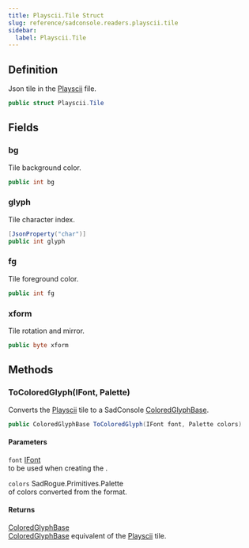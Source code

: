 ```yaml
---
title: Playscii.Tile Struct
slug: reference/sadconsole.readers.playscii.tile
sidebar:
  label: Playscii.Tile
---
```

## Definition

Json tile in the [Playscii](../sadconsole.readers.playscii/) file.

```csharp title="C#"
public struct Playscii.Tile
```


## Fields

### bg

Tile background color.

```csharp title="C#"
public int bg
```

### glyph

Tile character index.

```csharp title="C#"
[JsonProperty("char")]
public int glyph
```

### fg

Tile foreground color.

```csharp title="C#"
public int fg
```

### xform

Tile rotation and mirror.

```csharp title="C#"
public byte xform
```

## Methods

### ToColoredGlyph(IFont, Palette)

Converts the [Playscii](../sadconsole.readers.playscii/) tile to a SadConsole [ColoredGlyphBase](../sadconsole.coloredglyphbase/).

```csharp title="C#"
public ColoredGlyphBase ToColoredGlyph(IFont font, Palette colors)
```

#### Parameters

`font` [IFont](../sadconsole.ifont/)  
<xref href="SadConsole.IFont" data-throw-if-not-resolved="false"></xref> to be used when creating the <xref href="SadConsole.ScreenSurface" data-throw-if-not-resolved="false"></xref>.

`colors` SadRogue.Primitives.Palette  
<xref href="SadRogue.Primitives.Palette" data-throw-if-not-resolved="false"></xref> of colors converted from the <xref href="SadConsole.Readers.Playscii" data-throw-if-not-resolved="false"></xref> format.

#### Returns

[ColoredGlyphBase](../sadconsole.coloredglyphbase/)  
[ColoredGlyphBase](../sadconsole.coloredglyphbase/) equivalent of the [Playscii](../sadconsole.readers.playscii/) tile.